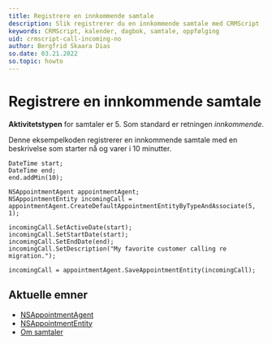 ```yaml
---
title: Registrere en innkommende samtale
description: Slik registrerer du en innkommende samtale med CRMScript
keywords: CRMScript, kalender, dagbok, samtale, oppfølging
uid: crmscript-call-incoming-no
author: Bergfrid Skaara Dias
so.date: 03.21.2022
so.topic: howto
---
```


# Registrere en innkommende samtale

 **Aktivitetstypen** for samtaler er 5. Som standard er retningen *innkommende*.

Denne eksempelkoden registrerer en innkommende samtale med en beskrivelse som starter nå og varer i 10 minutter.

```crmscript
DateTime start;
DateTime end;
end.addMin(10);

NSAppointmentAgent appointmentAgent;
NSAppointmentEntity incomingCall = appointmentAgent.CreateDefaultAppointmentEntityByTypeAndAssociate(5, 1);

incomingCall.SetActiveDate(start);
incomingCall.SetStartDate(start);
incomingCall.SetEndDate(end);
incomingCall.SetDescription("My favorite customer calling re migration.");

incomingCall = appointmentAgent.SaveAppointmentEntity(incomingCall);
```

## Aktuelle emner

* [NSAppointmentAgent][1]
* [NSAppointmentEntity][2]
* [Om samtaler][3]

<!-- Referenced links -->
[1]: <xref:CRMScript.NetServer.NSAppointmentAgent>
[2]:<xref:CRMScript.NetServer.NSAppointmentEntity>
[3]:../../overview.md#samtaler
